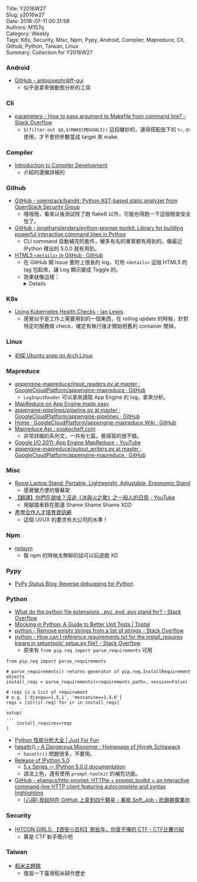 Title: Y2016W27  
Slug: y2016w27  
Date: 2016-07-11 00:31:58  
Authors: M157q  
Category: Weekly  
Tags: K8s, Security, Misc, Npm, Pypy, Android, Compiler, Mapreduce, Cli, Github, Python, Taiwan, Linux  
Summary: Collection for Y2016W27  
  
  
  
### Android  
  
+ [GitHub - antojoseph/diff-gui](https://github.com/antojoseph/diff-gui)  
    + 似乎是拿來做動態分析的工具  
  
  
### Cli  
  
+ [parameters - How to pass argument to Makefile from command line? - Stack Overflow](http://stackoverflow.com/questions/6273608/how-to-pass-argument-to-makefile-from-command-line)  
    + `$(filter-out $@,$(MAKECMDGOALS))` 這招蠻妙的，還得搭配底下的 `%:`, `@:` 使用，才不會把參數當成 target 來 make.  
  
  
### Compiler  
  
+ [Introduction to Compiler Development](http://slide.logan.tw/compiler-intro/#/)  
    + 介紹的還蠻詳細的  
  
  
### Github  
  
+ [GitHub - openstack/bandit: Python AST-based static analyzer from OpenStack Security Group](https://github.com/openstack/bandit)  
    + 哦哦哦，看來以後測試除了跑 flake8 以外，可能也得跑一下這個檢查安全性了。  
+ [GitHub - jonathanslenders/python-prompt-toolkit: Library for building powerful interactive command lines in Python](https://github.com/jonathanslenders/python-prompt-toolkit)  
    + CLI command 自動補完的套件，蠻多有名的專案都有用到的。像最近 IPython 釋出的 5.0.0 就有用到。  
+ [HTML5 `<details>` in GitHub · GitHub](https://gist.github.com/ericclemmons/b146fe5da72ca1f706b2ef72a20ac39d)  
    + 在 GitHub 開 Issue 要附上很長的 log，可用 `<details>` 這個 HTML5 的 tag 包起來，讓 Log 顯示變成 Toggle 的。  
    + 效果就像這樣：<details>你看到了詳細內容，假的！</details>  
  
  
### K8s  
  
+ [Using Kubernetes Health Checks - Ian Lewis](https://www.ianlewis.org/en/using-kubernetes-health-checks)  
    + 感覺似乎是工作上需要用到的一個東西，在 rolling update 的時候，針對特定的服務做 check，確定有執行後才開始把舊的 container 關掉。  
  
  
### Linux  
  
+ [初探 Ubuntu snap on Arch Linux](https://www.facebook.com/notes/ruinland-maskman/%E5%88%9D%E6%8E%A2ubuntu-snap-on-arch-linux/967272033371255)  
  
  
### Mapreduce  
  
+ [appengine-mapreduce/input_readers.py at master · GoogleCloudPlatform/appengine-mapreduce · GitHub](https://github.com/GoogleCloudPlatform/appengine-mapreduce/blob/master/python/src/mapreduce/input_readers.py)  
    + `LogInputReader` 可以拿來讀取 App Engine 的 log，拿來分析。  
+ [MapReduce on App Engine made easy](http://wisestamp.com/blog/mapreduce-on-app-engine-made-easy/)  
+ [appengine-pipelines/pipeline.py at master · GoogleCloudPlatform/appengine-pipelines · GitHub](https://github.com/GoogleCloudPlatform/appengine-pipelines/blob/master/python/src/pipeline/pipeline.py#L393)  
+ [Home · GoogleCloudPlatform/appengine-mapreduce Wiki · GitHub](https://github.com/GoogleCloudPlatform/appengine-mapreduce/wiki)  
+ [Mapreduce Api : sookocheff.com](http://sookocheff.com/series/mapreduce-api/)  
    + 非常詳細的系列文，一共有七篇，覺得寫的很不錯。  
+ [Google I/O 2011: App Engine MapReduce - YouTube](https://www.youtube.com/watch?v=EIxelKcyCC0)  
+ [appengine-mapreduce/output_writers.py at master · GoogleCloudPlatform/appengine-mapreduce · GitHub](https://github.com/GoogleCloudPlatform/appengine-mapreduce/blob/master/python/src/mapreduce/output_writers.py)  
  
  
### Misc  
  
+ [Roost Laptop Stand: Portable, Lightweight, Adjustable, Ergonomic Stand](https://www.therooststand.com/)  
    + 感覺蠻方便的螢幕架  
+ [【翻譯】你們在說啥？沒追《冰與火之歌》之一般人的日常 - YouTube](https://www.youtube.com/watch?v=LA1jrE3HZuc)  
    + 用腳踏車鈴在那邊 Shame Shame Shame XDD  
+ [產學合作人才培育資訊網](http://hrd.college.itri.org.tw/coedu/GoodJob10.aspx)  
    + 這個 UI/UX 的要求有大公司的水準！  
  
  
### Npm  
  
+ [nplaym](https://www.npmjs.com/package/nplaym)  
    + 裝 npm 的時候太無聊的話可以玩遊戲 XD  
  
  
### Pypy  
  
+ [PyPy Status Blog: Reverse debugging for Python](https://morepypy.blogspot.tw/2016/07/reverse-debugging-for-python.html)  
  
  
### Python  
  
+ [What do the python file extensions, .pyc .pyd .pyo stand for? - Stack Overflow](https://stackoverflow.com/questions/8822335/what-do-the-python-file-extensions-pyc-pyd-pyo-stand-for)  
+ [Mocking in Python: A Guide to Better Unit Tests | Toptal](https://www.toptal.com/python/an-introduction-to-mocking-in-python)  
+ [python - Remove empty strings from a list of strings - Stack Overflow](http://stackoverflow.com/questions/3845423/remove-empty-strings-from-a-list-of-strings)  
+ [python - How can I reference requirements.txt for the install_requires kwarg in setuptools' setup.py file? - Stack Overflow](http://stackoverflow.com/questions/14399534/how-can-i-reference-requirements-txt-for-the-install-requires-kwarg-in-setuptool)  
    + 原來有 `from pip.req import parse_requirements` 可用  
  
```  
from pip.req import parse_requirements  
  
# parse_requirements() returns generator of pip.req.InstallRequirement objects  
install_reqs = parse_requirements(<requirements_path>, session=False)  
  
# reqs is a list of requirement  
# e.g. ['django==1.5.1', 'mezzanine==1.4.6']  
reqs = [str(ir.req) for ir in install_reqs]  
  
setup(  
...  
    install_requires=reqs  
)  
```  
  
+ [Python 性能分析大全 | Just For Fun](http://selfboot.cn/2016/06/13/python_performance_analysis/)  
+ [hasattr() – A Dangerous Misnomer · Homepage of Hynek Schlawack](https://hynek.me/articles/hasattr/)  
    + `hasattr()` 問題很多，不要用。  
+ [Release of IPython 5.0](http://blog.jupyter.org/2016/07/08/ipython-5-0-released/)  
    + [5.x Series — IPython 5.0.0 documentation](http://ipython.readthedocs.io/en/stable/whatsnew/version5.html)  
    + 語法上色，還有使用 `prompt-toolkit` 的補完功能。  
+ [GitHub - eliangcs/http-prompt: HTTPie + prompt_toolkit = an interactive command-line HTTP client featuring autocomplete and syntax highlighting](https://github.com/eliangcs/http-prompt)  
    + [[心得] 我如何在 GitHub 上拿到四千顆星 - 看板 Soft_Job - 批踢踢實業坊](https://www.ptt.cc/bbs/Soft_Job/M.1467888742.A.259.html)  
  
  
### Security  
  
+ [HITCON GIRLS: 【資安小百科】那些年，你曾不懂的 CTF - CTF比賽介紹](https://hitcon-girls.blogspot.tw/2016/07/ctf-ctf.html)  
    + 算是 CTF 新手簡介吧  
  
  
### Taiwan  
  
+ [稻米主題館](https://kmweb.coa.gov.tw/subject/ct.asp?xItem=102086&ctNode=2697&mp=174&kpi=0&hashid=)  
    + 復習一下臺灣稻米耕作歷史  
